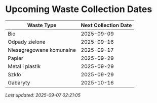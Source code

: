 # Upcoming Waste Collection Dates

| Waste Type | Next Collection Date |
|------------|----------------------|
| Bio | 2025-09-09 |
| Odpady zielone | 2025-09-16 |
| Niesegregowane komunalne | 2025-09-17 |
| Papier | 2025-09-29 |
| Metal i plastik | 2025-09-29 |
| Szkło | 2025-09-29 |
| Gabaryty | 2025-10-16 |


*Last updated: 2025-09-07 02:21:05*
